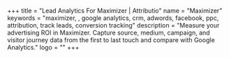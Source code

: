 +++
title = "Lead Analytics For Maximizer | Attributio"
name = "Maximizer"
keywords = "maximizer, , google analytics, crm, adwords, facebook, ppc, attribution, track leads, conversion tracking"
description = "Measure your advertising ROI in Maximizer. Capture source, medium, campaign, and visitor journey data from the first to last touch and compare with Google Analytics."
logo = ""
+++
